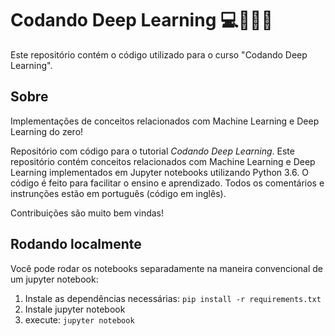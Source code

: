 # Codando Deep Learning :computer::thinking::brazil:

Este repositório contém o código utilizado para o curso "Codando Deep Learning".

## Sobre

Implementações de conceitos relacionados com Machine Learning e Deep Learning do zero!

Repositório com código para o tutorial *Codando Deep Learning*. Este repositório contém conceitos relacionados com Machine Learning e Deep Learning implementados em Jupyter notebooks utilizando Python 3.6. O código é feito para facilitar o ensino e aprendizado. Todos os comentários e instrunções estão em português (código em inglês).

Contribuições são muito bem vindas!

## Rodando localmente

Você pode rodar os notebooks separadamente na maneira convencional de um jupyter notebook:

1. Instale as dependências necessárias: `pip install -r requirements.txt`
2. Instale jupyter notebook
3. execute: `jupyter notebook`
